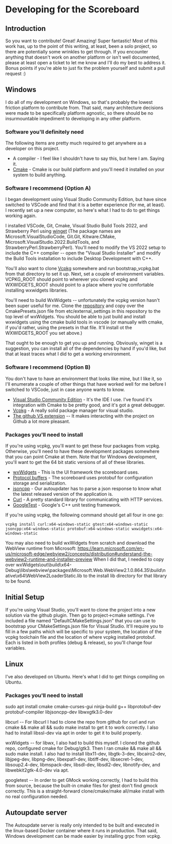 # Developing for the Scoreboard

## Introduction

So you want to contribute! Great! Amazing! Super fantastic! Most of this work has, up to the point
of this writing, at least, been a solo project, so there are potentially some wrinkles to get
through. If you encounter anything that doesn't work on another platform or isn't well documented,
please at least open a ticket to let me know and I'll do my best to address it. Bonus points if
you're able to just fix the problem yourself and submit a pull request :)

## Windows

I do all of my development on Windows, so that's probably the lowest friction platform to contribute
from. That said, many architecture decisions were made to be specifically platform agnostic, so
there should be no insurmountable impediment to developing in any other platform.

### Software you'll definitely need

The following items are pretty much required to get anywhere as a developer on this project.

- A compiler - I feel like I shouldn't have to say this, but here I am. Saying it.
- [Cmake](https://cmake.org/) - Cmake is our build platform and you'll need it installed on your
  system to build anything.

### Software I recommend (Option A)

I began development using Visual Studio Community Edition, but have since switched to VSCode and
find that it is a better experience (for me, at least). I recently set up a new computer, so here's
what I had to do to get things working again.

I installed VSCode, Git, Cmake, Visual Studio Build Tools 2022, and Strawberry Perl using
[winget](https://learn.microsoft.com/en-us/windows/package-manager/winget/) (The package names are
Microsoft.VisualStudioCode, Git.Git, Kitware.CMake, Microsoft.VisualStudio.2022.BuildTools, and
StrawberryPerl.StrawberryPerl). You'll need to modify the VS 2022 setup to include the C++ compiler
-- open the "Visual Studio Installer" and modify the Build Tools installation to include Desktop
Development with C++.

You'll also want to clone [Vcpkg](https://github.com/microsoft/vcpkg) somewhere and run
bootstrap_vcpkg.bat from that directory to set it up. Next, set a couple of environment variables.
VCPKG_ROOT should point to wherever you cloned vcpkg and WXWIDGETS_ROOT should point to a place
where you're comfortable installing wxwidgets libraries.

You'll need to build WxWidgets -- unfortunately the vcpkg version hasn't been super useful for me.
Clone the [repository](https://github.com/wxWidgets/wxWidgets) and copy over the CmakePresets.json
file from etc/external_settings in this repository to the top level of wxWidgets. You should be able
to just build and install wxwidgets using the cmake build tools in vscode (or manually with cmake,
if you'd rather, using the presets in that file. It'll install ot the WXWIDGETS_ROOT you set above.)

That ought to be enough to get you up and running. Obviously, winget is a suggestion, you can
install all of the dependencies by hand if you'd like, but that at least traces what I did to get a
working environment.

### Software I recommend (Option B)

You don't have to have an environment that looks like mine, but I like it, so I'll enumerate a
couple of other things that have worked well for me before I switched to VSCode, just in case anyone
wants to know.

- [Visual Studio Community Edition](https://visualstudio.microsoft.com/vs/) - It's the IDE I use.
  I've found it's integration with Cmake to be pretty good, and it's got a great debugger.
- [Vcpkg](https://github.com/microsoft/vcpkg) - A really solid package manager for visual studio.
- [The github VS extension](https://visualstudio.github.com/index.html) -- It makes interacting with
  the project on Github a lot more pleasant.

### Packages you'll need to install

If you're using vcpkg, you'll want to get these four packages from vcpkg. Otherwise, you'll need to
have these development packages somewhere that you can point Cmake at them. Note that for Windows
development, you'll want to get the 64 bit static versions of all of these libraries.

- [wxWidgets](https://www.wxwidgets.org/) - This is the UI framework the scoreboard uses.
- [Protocol buffers](https://developers.google.com/protocol-buffers) - The scoreboard uses protobuf
  for configuration storage and serialization.
- [jsoncpp](https://github.com/open-source-parsers/jsoncpp) - Our autoupdater has to parse a json
  response to know what the latest released version of the application is.
- [Curl](https://curl.haxx.se/libcurl) - A pretty standard library for communicating with HTTP
  services.
- [GoogleTest](https://github.com/google/googletest) - Google's C++ unit testing framework.

If you're using vcpkg, the following command should get all four in one go:

```SHELL
vcpkg install curl:x64-windows-static gtest:x64-windows-static jsoncpp:x64-windows-static protobuf:x64-windows-static wxwidgets:x64-windows-static
```

You may also need to build wxWidgets from scratch and download the WebView runtime from Microsoft:
https://learn.microsoft.com/en-us/microsoft-edge/webview2/concepts/distribution#understand-the-webview2-runtime-and-installer-preview
When I did that, I needed to copy over
wxWidgets\\out\\build\\x64-Debug\\libs\\webview\\packages\\Microsoft.Web.WebView2.1.0.864.35\\build\\native\\x64\\WebView2LoaderStatic.lib
to the install lib directory for that library to be found.

## Initial Setup

If you're using Visual Studio, you'll want to clone the project into a new solution via the github
plugin. Then go to project->cmake settings. I've included a file named "DefaultCMakeSettings.json"
that you can use to bootstrap your CMakeSettings.json file for Visual Studio. It'll require you to
fill in a few paths which will be specific to your system, the location of the vcpkg toolchain file
and the location of where vcpkg installed protobuf. Each is listed in both profiles (debug &
release), so you'll change four variables.

## Linux

I've also developed on Ubuntu. Here's what I did to get things compiling on Ubuntu.

### Packages you'll need to install

sudo apt install cmake cmake-curses-gui ninja-build g++ libprotobuf-dev protobuf-compiler
libjsoncpp-dev libwxgtk3.0-dev

libcurl -- For libcurl I had to clone the repo from github for curl and run cmake && make all &&
sudo make install to get it to work correctly. I also had to install libssl-dev via apt in order to
get it to build properly.

wxWidgets -- for libwx, I also had to build this myself. I cloned the github repo, configured cmake
for Debug/gtk3. Then I ran cmake && make all && sudo make install. I also had to install libx11-dev,
libgtk-3-dev, libcairo2-dev, libjpeg-dev, libpng-dev, libexpat1-dev, libtiff-dev, libsecret-1-dev,
libsoup2.4-dev, libmspack-dev, libsdl-dev, libsdl2-dev, libnotify-dev, and libwebkit2gtk-4.0-dev via
apt.

googletest -- In order to get GMock working correctly, I had to build this from source, because the
built-in cmake files for gtest don't find gmock correctly. This is a straight-forward
clone/cmake/make all/make install with no real configuration needed.

## Autoupdate server

The Autoupdate server is really only intended to be built and executed in the linux-based Docker container where it runs in production.  That said, Windows development can be made easier by installing grpc from vcpkg.

